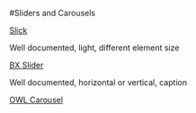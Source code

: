 #Sliders and Carousels

[Slick](http://kenwheeler.github.io/slick/)

Well documented, light, different element size

[BX Slider](http://bxslider.com/)

Well documented, horizontal or vertical, caption

[OWL Carousel](http://www.owlgraphic.com/owlcarousel/)